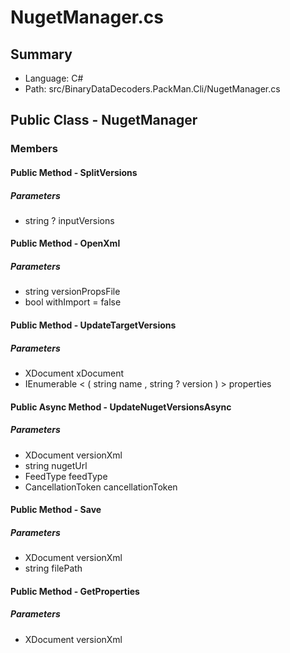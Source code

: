 ﻿# NugetManager.cs

## Summary

* Language: C#
* Path: src/BinaryDataDecoders.PackMan.Cli/NugetManager.cs

## Public Class - NugetManager

### Members

#### Public Method - SplitVersions

#####  Parameters

 - string ? inputVersions 

#### Public Method - OpenXml

#####  Parameters

 - string versionPropsFile 
 - bool withImport = false 

#### Public Method - UpdateTargetVersions

#####  Parameters

 - XDocument xDocument 
 - IEnumerable < ( string name , string ? version ) > properties 

#### Public Async Method - UpdateNugetVersionsAsync

#####  Parameters

 - XDocument versionXml 
 - string nugetUrl 
 - FeedType feedType 
 - CancellationToken cancellationToken 

#### Public Method - Save

#####  Parameters

 - XDocument versionXml 
 - string filePath 

#### Public Method - GetProperties

#####  Parameters

 - XDocument versionXml 

